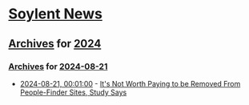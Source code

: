# [Soylent News](../../../README.md)

## [Archives](../../index.md) for [2024](../index.md)

### [Archives](../../index.md) for [2024-08-21](index.md)

* [2024-08-21, 00:01:00](https://soylentnews.org/article.pl?sid=24/08/19/1142259&from=rss) - [It's Not Worth Paying to be Removed From People-Finder Sites, Study Says](https://soylentnews.org/article.pl?sid=24/08/19/1142259&from=rss)
